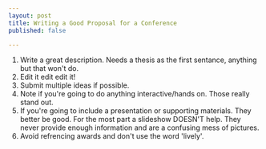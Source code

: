 ```yaml
---
layout: post
title: Writing a Good Proposal for a Conference
published: false

---
```


1. Write a great description. Needs a thesis as the first sentance, anything but that won't do.
2. Edit it edit edit it!
3. Submit multiple ideas if possible.
4. Note if you're going to do anything interactive/hands on. Those really stand out.
5. If you're going to include a presentation or supporting materials. They better be good. For the most part a slideshow DOESN'T help. They never provide enough information and are a confusing mess of pictures.
6. Avoid refrencing awards and don't use the word 'lively'.
